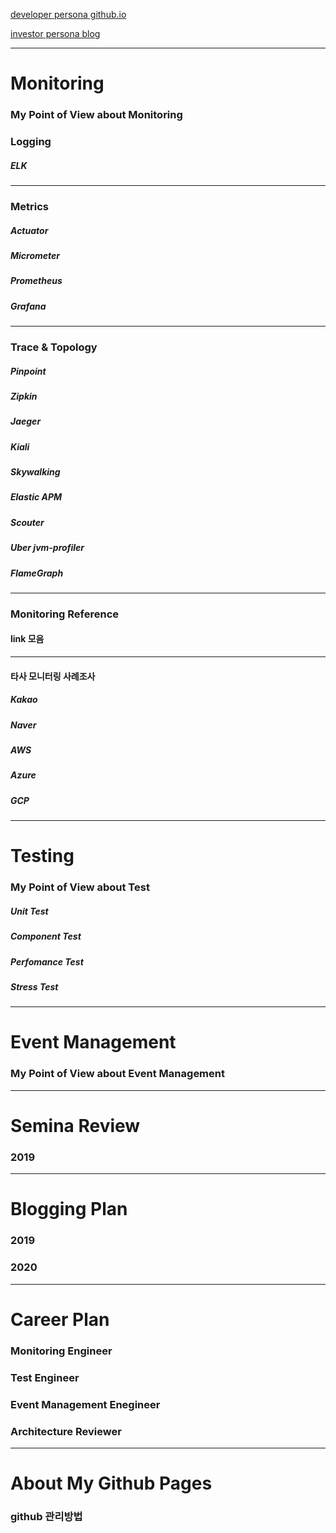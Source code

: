 [developer persona github.io](https://gwagdalf.github.io/MonitoringBlog/)

[investor persona blog](https://blog.naver.com/mint3)

---------------------------------------
# Monitoring
### My Point of View about Monitoring
### Logging
##### ELK
***	
### Metrics
##### Actuator
##### Micrometer
##### Prometheus
##### Grafana
***	
### Trace & Topology
##### Pinpoint
##### Zipkin
##### Jaeger
##### Kiali
##### Skywalking
##### Elastic APM
##### Scouter
##### Uber jvm-profiler
##### FlameGraph		
***	
### Monitoring Reference
#### link 모음
***	
#### 타사 모니터링 사례조사
##### Kakao
##### Naver
##### AWS
##### Azure
##### GCP

---------------------------------------
# Testing
### My Point of View about Test
##### Unit Test
##### Component Test
##### Perfomance Test
##### Stress Test

---------------------------------------
# Event Management
### My Point of View about Event Management

---------------------------------------
# Semina Review
### 2019
	
---------------------------------------  
# Blogging Plan
### 2019
### 2020
	
---------------------------------------  
# Career Plan
### Monitoring Engineer
### Test Engineer
### Event Management Enegineer
### Architecture Reviewer

---------------------------------------
# About My Github Pages
### github 관리방법
